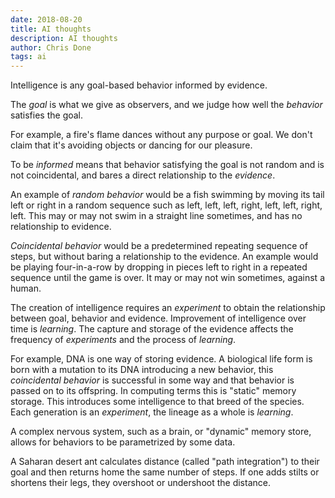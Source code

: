 ```yaml
---
date: 2018-08-20
title: AI thoughts
description: AI thoughts
author: Chris Done
tags: ai
---
```



Intelligence is any goal-based behavior informed by evidence.

The _goal_ is what we give as observers, and we judge how well the
_behavior_ satisfies the goal.

For example, a fire's flame dances without any purpose or goal. We
don't claim that it's avoiding objects or dancing for our pleasure.

To be _informed_ means that behavior satisfying the goal is not random
and is not coincidental, and bares a direct relationship to the
_evidence_.

An example of _random behavior_ would be a fish swimming by moving its
tail left or right in a random sequence such as left, left, left,
right, left, left, right, left. This may or may not swim in a straight
line sometimes, and has no relationship to evidence.

_Coincidental behavior_ would be a predetermined repeating sequence of
steps, but without baring a relationship to the evidence. An example
would be playing four-in-a-row by dropping in pieces left to right in
a repeated sequence until the game is over. It may or may not win
sometimes, against a human.

The creation of intelligence requires an _experiment_ to obtain the
relationship between goal, behavior and evidence. Improvement of
intelligence over time is _learning_. The capture and storage of the
evidence affects the frequency of _experiments_ and the process of
_learning_.

For example, DNA is one way of storing evidence. A biological life
form is born with a mutation to its DNA introducing a new behavior,
this _coincidental behavior_ is successful in some way and that
behavior is passed on to its offspring. In computing terms this is
"static" memory storage. This introduces some intelligence to that
breed of the species. Each generation is an _experiment_, the lineage
as a whole is _learning_.

A complex nervous system, such as a brain, or "dynamic" memory store,
allows for behaviors to be parametrized by some data.

A Saharan desert ant calculates distance (called "path integration")
to their goal and then returns home the same number of steps. If one
adds stilts or shortens their legs, they overshoot or undershoot the
distance.
